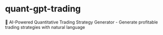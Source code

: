 # quant-gpt-trading
🤖 AI-Powered Quantitative Trading Strategy Generator - Generate profitable trading strategies with natural language
